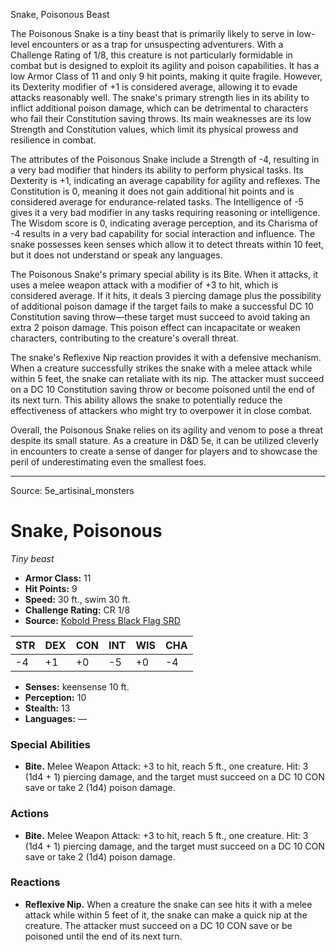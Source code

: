 <MonsterName/>Snake, Poisonous</MonsterName>
<CreatureType/>Beast</CreatureType>

<summary>The Poisonous Snake is a tiny beast that is primarily likely to serve in low-level encounters or as a trap for unsuspecting adventurers. With a Challenge Rating of 1/8, this creature is not particularly formidable in combat but is designed to exploit its agility and poison capabilities. It has a low Armor Class of 11 and only 9 hit points, making it quite fragile. However, its Dexterity modifier of +1 is considered average, allowing it to evade attacks reasonably well. The snake's primary strength lies in its ability to inflict additional poison damage, which can be detrimental to characters who fail their Constitution saving throws. Its main weaknesses are its low Strength and Constitution values, which limit its physical prowess and resilience in combat.</summary>

<detail>

The attributes of the Poisonous Snake include a Strength of -4, resulting in a very bad modifier that hinders its ability to perform physical tasks. Its Dexterity is +1, indicating an average capability for agility and reflexes. The Constitution is 0, meaning it does not gain additional hit points and is considered average for endurance-related tasks. The Intelligence of -5 gives it a very bad modifier in any tasks requiring reasoning or intelligence. The Wisdom score is 0, indicating average perception, and its Charisma of -4 results in a very bad capability for social interaction and influence. The snake possesses keen senses which allow it to detect threats within 10 feet, but it does not understand or speak any languages.

The Poisonous Snake's primary special ability is its Bite. When it attacks, it uses a melee weapon attack with a modifier of +3 to hit, which is considered average. If it hits, it deals 3 piercing damage plus the possibility of additional poison damage if the target fails to make a successful DC 10 Constitution saving throw—these target must succeed to avoid taking an extra 2 poison damage. This poison effect can incapacitate or weaken characters, contributing to the creature's overall threat.

The snake's Reflexive Nip reaction provides it with a defensive mechanism. When a creature successfully strikes the snake with a melee attack while within 5 feet, the snake can retaliate with its nip. The attacker must succeed on a DC 10 Constitution saving throw or become poisoned until the end of its next turn. This ability allows the snake to potentially reduce the effectiveness of attackers who might try to overpower it in close combat.

Overall, the Poisonous Snake relies on its agility and venom to pose a threat despite its small stature. As a creature in D&D 5e, it can be utilized cleverly in encounters to create a sense of danger for players and to showcase the peril of underestimating even the smallest foes.</detail>



---

Source: 5e_artisinal_monsters

# Snake, Poisonous

*Tiny beast*

- **Armor Class:** 11
- **Hit Points:** 9
- **Speed:** 30 ft., swim 30 ft.
- **Challenge Rating:** CR 1/8
- **Source:** [Kobold Press Black Flag SRD](https://koboldpress.com/black-flag-roleplaying/)

| STR | DEX | CON | INT | WIS | CHA |
| --- | --- | --- | --- | --- | --- |
| -4 | +1 | +0 | -5 | +0 | -4 |

- **Senses:** keensense 10 ft.
- **Perception:** 10
- **Stealth:** 13
- **Languages:** —

### Special Abilities

- **Bite.** Melee Weapon Attack: +3 to hit, reach 5 ft., one creature. Hit: 3 (1d4 + 1) piercing damage, and the target must succeed on a DC 10 CON save or take 2 (1d4) poison damage.

### Actions

- **Bite.** Melee Weapon Attack: +3 to hit, reach 5 ft., one creature. Hit: 3 (1d4 + 1) piercing damage, and the target must succeed on a DC 10 CON save or take 2 (1d4) poison damage.

### Reactions

- **Reflexive Nip.** When a creature the snake can see hits it with a melee attack while within 5 feet of it, the snake can make a quick nip at the creature. The attacker must succeed on a DC 10 CON save or be poisoned until the end of its next turn.



